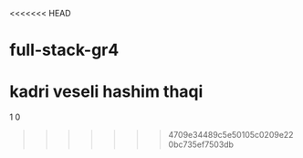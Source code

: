 <<<<<<< HEAD
# full-stack-gr4

kadri veseli 
hashim thaqi
=======
   1   0 
>>>>>>> 4709e34489c5e50105c0209e220bc735ef7503db
